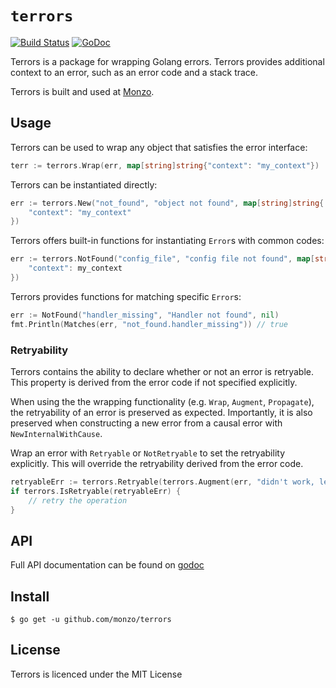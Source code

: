 `terrors`
=========

[![Build Status](https://travis-ci.org/monzo/terrors.svg)](https://travis-ci.org/monzo/terrors)
[![GoDoc](https://godoc.org/github.com/monzo/terrors?status.svg)](https://godoc.org/github.com/monzo/terrors)

Terrors is a package for wrapping Golang errors. Terrors provides additional
context to an error, such as an error code and a stack trace.

Terrors is built and used at [Monzo](https://monzo.com/).

## Usage

Terrors can be used to wrap any object that satisfies the error interface:

```go
terr := terrors.Wrap(err, map[string]string{"context": "my_context"})
```
Terrors can be instantiated directly:

```go
err := terrors.New("not_found", "object not found", map[string]string{
	"context": "my_context"
})
```

Terrors offers built-in functions for instantiating `Error`s with common codes:

```go
err := terrors.NotFound("config_file", "config file not found", map[string]string{
	"context": my_context
})
```

Terrors provides functions for matching specific `Error`s:

```go
err := NotFound("handler_missing", "Handler not found", nil)
fmt.Println(Matches(err, "not_found.handler_missing")) // true
```

### Retryability

Terrors contains the ability to declare whether or not an error is retryable. This property
is derived from the error code if not specified explicitly.

When using the the wrapping functionality (e.g. `Wrap`, `Augment`, `Propagate`), the retryability
of an error is preserved as expected. Importantly, it is also preserved when constructing a new error from
a causal error with `NewInternalWithCause`.

Wrap an error with `Retryable` or `NotRetryable` to set the retryability explicitly. This will
override the retryability derived from the error code.

```go
retryableErr := terrors.Retryable(terrors.Augment(err, "didn't work, let's try again", nil))
if terrors.IsRetryable(retryableErr) {
	// retry the operation
}
```

## API

Full API documentation can be found on
[godoc](https://godoc.org/github.com/monzo/terrors)

## Install

```
$ go get -u github.com/monzo/terrors
```

## License

Terrors is licenced under the MIT License
